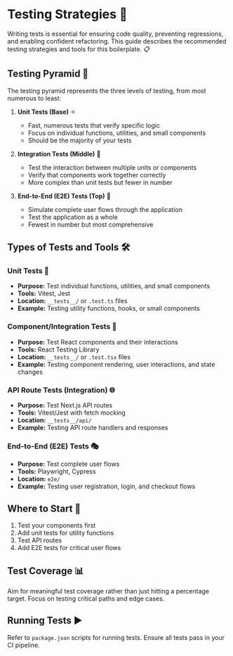 # Testing Strategies 🧪

Writing tests is essential for ensuring code quality, preventing regressions, and enabling confident refactoring. This guide describes the recommended testing strategies and tools for this boilerplate. 📋

## Testing Pyramid 🔺

The testing pyramid represents the three levels of testing, from most numerous to least:

1. **Unit Tests (Base)** ⚛️

    - Fast, numerous tests that verify specific logic
    - Focus on individual functions, utilities, and small components
    - Should be the majority of your tests

2. **Integration Tests (Middle)** 🔄

    - Test the interaction between multiple units or components
    - Verify that components work together correctly
    - More complex than unit tests but fewer in number

3. **End-to-End (E2E) Tests (Top)** 🏁
    - Simulate complete user flows through the application
    - Test the application as a whole
    - Fewest in number but most comprehensive

## Types of Tests and Tools 🛠️

### Unit Tests 🧪

- **Purpose:** Test individual functions, utilities, and small components
- **Tools:** Vitest, Jest
- **Location:** `__tests__/` or `.test.ts` files
- **Example:** Testing utility functions, hooks, or small components

### Component/Integration Tests 🧩

- **Purpose:** Test React components and their interactions
- **Tools:** React Testing Library
- **Location:** `__tests__/` or `.test.tsx` files
- **Example:** Testing component rendering, user interactions, and state changes

### API Route Tests (Integration) 🌐

- **Purpose:** Test Next.js API routes
- **Tools:** Vitest/Jest with fetch mocking
- **Location:** `__tests__/api/`
- **Example:** Testing API route handlers and responses

### End-to-End (E2E) Tests 🎭

- **Purpose:** Test complete user flows
- **Tools:** Playwright, Cypress
- **Location:** `e2e/`
- **Example:** Testing user registration, login, and checkout flows

## Where to Start 🚀

1. Test your components first
2. Add unit tests for utility functions
3. Test API routes
4. Add E2E tests for critical user flows

## Test Coverage 📊

Aim for meaningful test coverage rather than just hitting a percentage target. Focus on testing critical paths and edge cases.

## Running Tests ▶️

Refer to `package.json` scripts for running tests. Ensure all tests pass in your CI pipeline.
